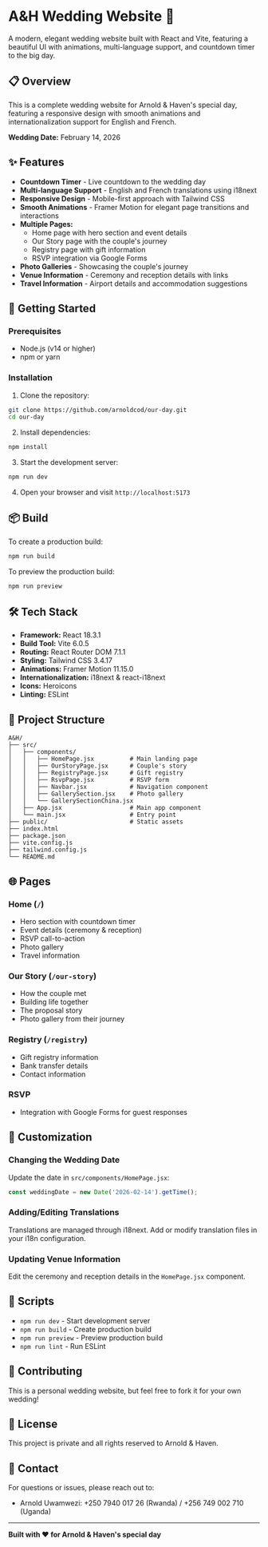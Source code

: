# A&H Wedding Website 💒

A modern, elegant wedding website built with React and Vite, featuring a beautiful UI with animations, multi-language support, and countdown timer to the big day.

## 📋 Overview

This is a complete wedding website for Arnold & Haven's special day, featuring a responsive design with smooth animations and internationalization support for English and French.

**Wedding Date:** February 14, 2026

## ✨ Features

- **Countdown Timer** - Live countdown to the wedding day
- **Multi-language Support** - English and French translations using i18next
- **Responsive Design** - Mobile-first approach with Tailwind CSS
- **Smooth Animations** - Framer Motion for elegant page transitions and interactions
- **Multiple Pages:**
  - Home page with hero section and event details
  - Our Story page with the couple's journey
  - Registry page with gift information
  - RSVP integration via Google Forms
- **Photo Galleries** - Showcasing the couple's journey
- **Venue Information** - Ceremony and reception details with links
- **Travel Information** - Airport details and accommodation suggestions

## 🚀 Getting Started

### Prerequisites

- Node.js (v14 or higher)
- npm or yarn

### Installation

1. Clone the repository:
```bash
git clone https://github.com/arnoldcod/our-day.git
cd our-day
```

2. Install dependencies:
```bash
npm install
```

3. Start the development server:
```bash
npm run dev
```

4. Open your browser and visit `http://localhost:5173`

## 📦 Build

To create a production build:

```bash
npm run build
```

To preview the production build:

```bash
npm run preview
```

## 🛠️ Tech Stack

- **Framework:** React 18.3.1
- **Build Tool:** Vite 6.0.5
- **Routing:** React Router DOM 7.1.1
- **Styling:** Tailwind CSS 3.4.17
- **Animations:** Framer Motion 11.15.0
- **Internationalization:** i18next & react-i18next
- **Icons:** Heroicons
- **Linting:** ESLint

## 📁 Project Structure

```
A&H/
├── src/
│   ├── components/
│   │   ├── HomePage.jsx          # Main landing page
│   │   ├── OurStoryPage.jsx      # Couple's story
│   │   ├── RegistryPage.jsx      # Gift registry
│   │   ├── RsvpPage.jsx          # RSVP form
│   │   ├── Navbar.jsx            # Navigation component
│   │   ├── GallerySection.jsx    # Photo gallery
│   │   └── GallerySectionChina.jsx
│   ├── App.jsx                   # Main app component
│   └── main.jsx                  # Entry point
├── public/                       # Static assets
├── index.html
├── package.json
├── vite.config.js
├── tailwind.config.js
└── README.md
```

## 🌐 Pages

### Home (`/`)
- Hero section with countdown timer
- Event details (ceremony & reception)
- RSVP call-to-action
- Photo gallery
- Travel information

### Our Story (`/our-story`)
- How the couple met
- Building life together
- The proposal story
- Photo gallery from their journey

### Registry (`/registry`)
- Gift registry information
- Bank transfer details
- Contact information

### RSVP
- Integration with Google Forms for guest responses

## 🎨 Customization

### Changing the Wedding Date

Update the date in `src/components/HomePage.jsx`:

```javascript
const weddingDate = new Date('2026-02-14').getTime();
```

### Adding/Editing Translations

Translations are managed through i18next. Add or modify translation files in your i18n configuration.

### Updating Venue Information

Edit the ceremony and reception details in the `HomePage.jsx` component.

## 📝 Scripts

- `npm run dev` - Start development server
- `npm run build` - Create production build
- `npm run preview` - Preview production build
- `npm run lint` - Run ESLint

## 🤝 Contributing

This is a personal wedding website, but feel free to fork it for your own wedding!

## 📄 License

This project is private and all rights reserved to Arnold & Haven.

## 📧 Contact

For questions or issues, please reach out to:
- Arnold Uwamwezi: +250 7940 017 26 (Rwanda) / +256 749 002 710 (Uganda)

---

**Built with ❤️ for Arnold & Haven's special day**
